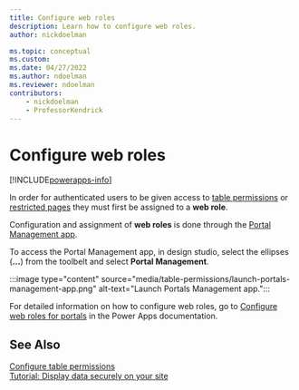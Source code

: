 ```yaml
---
title: Configure web roles
description: Learn how to configure web roles.
author: nickdoelman

ms.topic: conceptual
ms.custom: 
ms.date: 04/27/2022
ms.author: ndoelman
ms.reviewer: ndoelman
contributors:
    - nickdoelman
    - ProfessorKendrick
---
```


# Configure web roles

[!INCLUDE[powerapps-info](../includes/cc-powerapps-info.md)]

In order for authenticated users to be given access to [table permissions](table-permissions.md) or [restricted pages](page-security.md) they must first be assigned to a **web role**.

Configuration and assignment of **web roles** is done through the [Portal Management app](../configure/portal-management-app.md). 

To access the Portal Management app, in design studio, select the ellipses (**...**) from the toolbelt and select **Portal Management**.

:::image type="content" source="media/table-permissions/launch-portals-management-app.png" alt-text="Launch Portals Management app.":::

For detailed information on how to configure web roles, go to [Configure web roles for portals](/powerapps/maker/portals/configure/create-web-roles) in the Power Apps documentation.

## See Also

[Configure table permissions](table-permissions.md)<br>
[Tutorial: Display data securely on your site](../getting-started/tutorial-display-data-securely.md)
